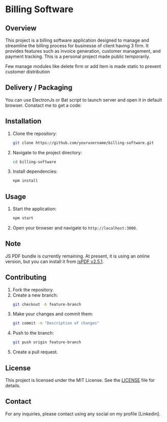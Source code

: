 # Billing Software

## Overview
This project is a billing software application designed to manage and streamline the billing process for businesse of client having 3 firm. It provides features such as invoice generation, customer management, and payment tracking. This is a personal project made public temporarily.

Few manage modules like delete firm or add item is made static to prevent customer distribution

## Delivery / Packaging
You can use ElectronJs or Bat script to launch server and open it in default browser. Conatact me to get a code:


## Installation
1. Clone the repository:
    ```bash
    git clone https://github.com/yourusername/billing-software.git
    ```
2. Navigate to the project directory:
    ```bash
    cd billing-software
    ```
3. Install dependencies:
    ```bash
    npm install
    ```

## Usage
1. Start the application:
    ```bash
    npm start
    ```
2. Open your browser and navigate to `http://localhost:3000`.

## Note
JS PDF bundle is currently remaining. At present, it is using an online version, but you can install it from [jsPDF v2.5.1](https://github.com/parallax/jsPDF/releases/download/v2.5.1/jspdf.umd.min.js).

## Contributing
1. Fork the repository.
2. Create a new branch:
    ```bash
    git checkout -b feature-branch
    ```
3. Make your changes and commit them:
    ```bash
    git commit -m "Description of changes"
    ```
4. Push to the branch:
    ```bash
    git push origin feature-branch
    ```
5. Create a pull request.

## License
This project is licensed under the MIT License. See the [LICENSE](LICENSE) file for details.

## Contact
For any inquiries, please contact using any social on my profile [Linkedin].